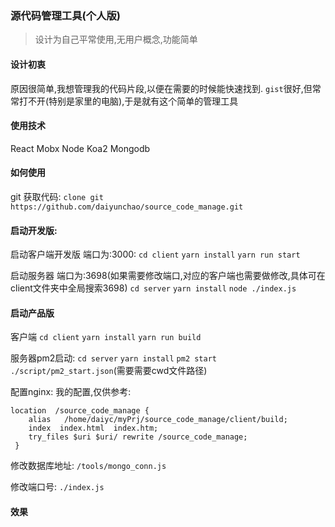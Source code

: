 ### 源代码管理工具(个人版)
> 设计为自己平常使用,无用户概念,功能简单

#### 设计初衷
原因很简单,我想管理我的代码片段,以便在需要的时候能快速找到.
`gist`很好,但常常打不开(特别是家里的电脑),于是就有这个简单的管理工具

#### 使用技术
React Mobx Node Koa2 Mongodb

#### 如何使用

git 获取代码:
`clone git https://github.com/daiyunchao/source_code_manage.git`

#### 启动开发版:
启动客户端开发版 端口为:3000:
`cd client`
`yarn install`
`yarn run start`

启动服务器 端口为:3698(如果需要修改端口,对应的客户端也需要做修改,具体可在client文件夹中全局搜索3698)
`cd server`
`yarn install`
`node ./index.js`



#### 启动产品版
客户端
`cd client`
`yarn install`
`yarn run build`

服务器pm2启动:
`cd server`
`yarn install`
`pm2 start ./script/pm2_start.json`(需要需要cwd文件路径)

配置nginx:
我的配置,仅供参考:
```nginx
location  /source_code_manage {
	alias   /home/daiyc/myPrj/source_code_manage/client/build;
	index  index.html  index.htm;
	try_files $uri $uri/ rewrite /source_code_manage;
 }

```

修改数据库地址:
`/tools/mongo_conn.js`

修改端口号:
`./index.js`


#### 效果
